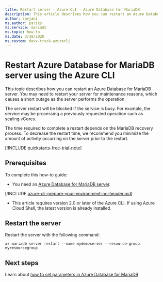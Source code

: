 ```yaml
---
title: Restart server - Azure CLI - Azure Database for MariaDB
description: This article describes how you can restart an Azure Database for MariaDB server using the Azure CLI.
author: savjani
ms.author: pariks
ms.service: mariadb
ms.topic: how-to
ms.date: 3/18/2020 
ms.custom: devx-track-azurecli
---
```


# Restart Azure Database for MariaDB server using the Azure CLI
This topic describes how you can restart an Azure Database for MariaDB server. You may need to restart your server for maintenance reasons, which causes a short outage as the server performs the operation.

The server restart will be blocked if the service is busy. For example, the service may be processing a previously requested operation such as scaling vCores.

The time required to complete a restart depends on the MariaDB recovery process. To decrease the restart time, we recommend you minimize the amount of activity occurring on the server prior to the restart.

[!INCLUDE [quickstarts-free-trial-note](../../includes/quickstarts-free-trial-note.md)]

## Prerequisites

To complete this how-to guide:

- You need an [Azure Database for MariaDB server](quickstart-create-mariadb-server-database-using-azure-cli.md).
 
[!INCLUDE [azure-cli-prepare-your-environment-no-header.md](../../includes/azure-cli-prepare-your-environment-no-header.md)]

- This article requires version 2.0 or later of the Azure CLI. If using Azure Cloud Shell, the latest version is already installed.


## Restart the server

Restart the server with the following command:

```azurecli-interactive
az mariadb server restart --name mydemoserver --resource-group myresourcegroup
```

## Next steps

Learn about [how to set parameters in Azure Database for MariaDB](howto-configure-server-parameters-cli.md)
